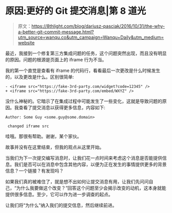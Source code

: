# 原因:更好的 Git 提交消息|第 8 道光

> 原文：<https://8thlight.com/blog/dariusz-pasciak/2016/10/31/the-why-a-better-git-commit-message.html?utm_source=wanqu.co&utm_campaign=Wanqu+Daily&utm_medium=website>

最近，我接到一个修复第三方集成问题的任务，这个问题突然出现，而且没有明显的原因。问题的根源是页面上的 iframe 行为不当。

我的第一个直觉是查看有 iframe 的代码行，看看最后一次更改是什么时候发生的，以及更改是什么。区别很简单:

```
- <iframe src="https://fake-3rd-party.com/widget?code=12345" />
+ <iframe src="https://fake-3rd-party.com/embed/WXYZ" /> 
```

没什么神秘的。它暗示了在集成过程中可能发生了一些变化，这就是导致问题的原因。我查看了提交消息以获得更多信息，内容如下:

```
Author: Some Guy <some.guy@some.domain>

 changed iframe src 
```

哇哦。那很有帮助。谢谢，某个家伙。

故事并没有在这里结束，但我的观点从这里开始。

当我们为下一次提交编写消息时，让我们花一点时间来考虑这个消息是否能提供信息。我们是否可以在消息中包含其他内容，以便为正在发生的事情提供更多的背景信息？一个链接？有发现吗？

如果我们真的被难住了，就是想不出如何让提交消息有用，让我们先问问自己，“为什么我要做这个改变？”回答这个问题至少会揭示改变的动机，这本身就能提供很多信息。至少，它可以作为进一步调查的起点。

让我们将“为什么”纳入我们的提交信息，然后继续前进。